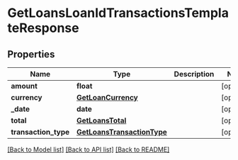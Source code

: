 # GetLoansLoanIdTransactionsTemplateResponse

## Properties
Name | Type | Description | Notes
------------ | ------------- | ------------- | -------------
**amount** | **float** |  | [optional] 
**currency** | [**GetLoanCurrency**](GetLoanCurrency.md) |  | [optional] 
**_date** | **date** |  | [optional] 
**total** | [**GetLoansTotal**](GetLoansTotal.md) |  | [optional] 
**transaction_type** | [**GetLoansTransactionType**](GetLoansTransactionType.md) |  | [optional] 

[[Back to Model list]](../README.md#documentation-for-models) [[Back to API list]](../README.md#documentation-for-api-endpoints) [[Back to README]](../README.md)

